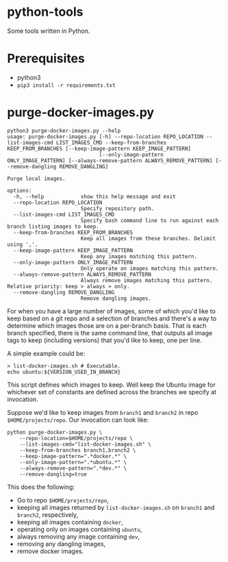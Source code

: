 # python-tools
Some tools written in Python.

# Prerequisites

 - python3
 - `pip3 install -r requirements.txt`

# purge-docker-images.py

```
python3 purge-docker-images.py --help
usage: purge-docker-images.py [-h] --repo-location REPO_LOCATION --list-images-cmd LIST_IMAGES_CMD --keep-from-branches KEEP_FROM_BRANCHES [--keep-image-pattern KEEP_IMAGE_PATTERN]
                              [--only-image-pattern ONLY_IMAGE_PATTERN] [--always-remove-pattern ALWAYS_REMOVE_PATTERN] [--remove-dangling REMOVE_DANGLING]

Purge local images.

options:
  -h, --help            show this help message and exit
  --repo-location REPO_LOCATION
                        Specify repository path.
  --list-images-cmd LIST_IMAGES_CMD
                        Specify bash command line to run against each branch listing images to keep.
  --keep-from-branches KEEP_FROM_BRANCHES
                        Keep all images from these branches. Delimit using ','.
  --keep-image-pattern KEEP_IMAGE_PATTERN
                        Keep any images matching this pattern.
  --only-image-pattern ONLY_IMAGE_PATTERN
                        Only operate on images matching this pattern.
  --always-remove-pattern ALWAYS_REMOVE_PATTERN
                        Always remove images matching this pattern. Relative priority: keep > always > only.
  --remove-dangling REMOVE_DANGLING
                        Remove dangling images.
```
For when you have a large number of images, some of which you'd like to keep based on a git repo and a selection of branches and there's a way to determine which images those are on a per-branch basis. That is each branch specified, there is the same command line, that outputs all image tags to keep (including versions) that you'd like to keep, one per line.

A simple example could be:
```
> list-docker-images.sh # Executable.
echo ubuntu:${VERSION_USED_IN_BRANCH}
```

This script defines which images to keep. Well keep the Ubuntu image for whichever set of constants are defined across the branches we specify at invocation.

Suppose we'd like to keep images from `branch1` and `branch2` in repo `$HOME/projects/repo`. Our invocation can look like:
```
python purge-docker-images.py \
    --repo-location=$HOME/projects/repo \
    --list-images-cmd="list-docker-images.sh" \
    --keep-from-branches branch1,branch2 \
    --keep-image-pattern=".*docker.*" \
    --only-image-pattern=".*ubuntu.*" \
    --always-remove-pattern=".*dev.*" \
    --remove-dangling=true
```

This does the following:
 - Go to repo `$HOME/projects/repo`,
 - keeping all images returned by `list-docker-images.sh` on `branch1` and `branch2`, respectively,
 - keeping all images containing `docker`,
 - operating only on images containing `ubuntu`,
 - always removing any image containing `dev`,
 - removing any dangling images,
 - remove docker images. 